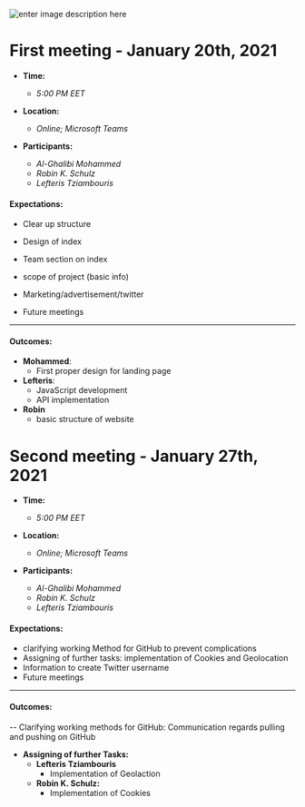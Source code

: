 ![enter image description here](https://cdn.discordapp.com/attachments/653348420156653581/817297349436899348/Group_meeting_notes___Activities-removebg-preview.png)
#  First meeting - January 20th, 2021

* **Time:**
  * *5:00 PM EET*
* **Location:**
  * *Online; Microsoft Teams*

* **Participants:**
  * *Al-Ghalibi Mohammed*
  * *Robin K. Schulz*
  * *Lefteris Tziambouris*

#### Expectations:
 

 -   Clear up structure 
       
 -  Design of index

         

 -  Team section on index

         

 -  scope of project (basic info)

         

 -  Marketing/advertisement/twitter

        

 -  Future meetings
- - - -
#### Outcomes: 

* **Mohammed**:
  * First proper design for landing page
* **Lefteris**:
  * JavaScript development
  * API implementation
* **Robin**
  * basic structure of website

#  Second meeting - January 27th, 2021

* **Time:**
  * *5:00 PM EET*
* **Location:**
  * *Online; Microsoft Teams*

* **Participants:**
  * *Al-Ghalibi Mohammed*
  * *Robin K. Schulz*
  * *Lefteris Tziambouris*

#### Expectations:
 

 - clarifying working Method for GitHub to prevent complications    
 - Assigning of further tasks: implementation of Cookies and Geolocation
 - Information to create Twitter username
 - Future meetings

- - - -
#### Outcomes: 

-- Clarifying working methods for GitHub: Communication regards pulling and pushing on GitHub

* **Assigning of further Tasks:**
  * **Lefteris Tziambouris** 
    * Implementation of Geolaction
  * **Robin K. Schulz:**
    * Implementation of Cookies
 
 
 


